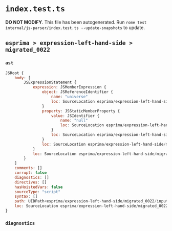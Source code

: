 # `index.test.ts`

**DO NOT MODIFY**. This file has been autogenerated. Run `rome test internal/js-parser/index.test.ts --update-snapshots` to update.

## `esprima > expression-left-hand-side > migrated_0022`

### `ast`

```javascript
JSRoot {
	body: [
		JSExpressionStatement {
			expression: JSMemberExpression {
				object: JSReferenceIdentifier {
					name: "universe"
					loc: SourceLocation esprima/expression-left-hand-side/migrated_0022/input.js 1:0-1:8 (universe)
				}
				property: JSStaticMemberProperty {
					value: JSIdentifier {
						name: "null"
						loc: SourceLocation esprima/expression-left-hand-side/migrated_0022/input.js 1:9-1:13 (null)
					}
					loc: SourceLocation esprima/expression-left-hand-side/migrated_0022/input.js 1:9-1:13 (null)
				}
				loc: SourceLocation esprima/expression-left-hand-side/migrated_0022/input.js 1:0-1:13
			}
			loc: SourceLocation esprima/expression-left-hand-side/migrated_0022/input.js 1:0-1:13
		}
	]
	comments: []
	corrupt: false
	diagnostics: []
	directives: []
	hasHoistedVars: false
	sourceType: "script"
	syntax: []
	path: UIDPath<esprima/expression-left-hand-side/migrated_0022/input.js>
	loc: SourceLocation esprima/expression-left-hand-side/migrated_0022/input.js 1:0-2:0
}
```

### `diagnostics`

```

```
